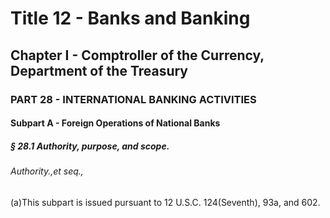 
# Title 12 - Banks and Banking
## Chapter I - Comptroller of the Currency, Department of the Treasury
### PART 28 - INTERNATIONAL BANKING ACTIVITIES
#### Subpart A - Foreign Operations of National Banks
##### § 28.1 Authority, purpose, and scope.
###### Authority.,et seq.,

(a)This subpart is issued pursuant to 12 U.S.C. 124(Seventh), 93a, and 602.
